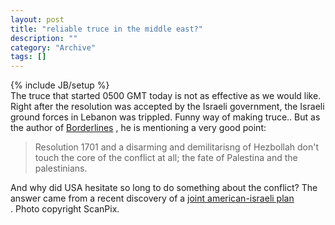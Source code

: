 ```yaml
--- 
layout: post 
title: "reliable truce in the middle east?"
description: ""
category: "Archive"
tags: []
---
```

{% include JB/setup %}  
The truce that started 0500 GMT today is not as effective as we would like. Right after the resolution was accepted by the Israeli government, the Israeli ground forces in Lebanon was trippled. Funny way of making truce..
 But as the author of <a href="http://nidstang.blogspot.com/2006/08/en-realpolitisk-fantasiverden.html">Borderlines</a> , he is mentioning a very good point:
 <blockquote>Resolution 1701 and a disarming and demilitarisng of Hezbollah don't touch the core of the conflict at all; the fate of Palestina and the palestinians.</blockquote>
And why did USA hesitate so long to do something about the conflict? The answer came from a recent discovery of a <a href="http://www.newyorker.com/fact/content/articles/060821fa_fact">joint american-israeli plan</a> <br/>.
Photo copyright ScanPix.
